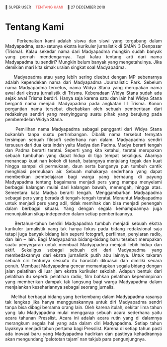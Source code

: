 <div style="display:flex;flex-wrap:wrap;gap:8px;">
  <small style="display:inline-block;">👤 SUPER USER&nbsp;&nbsp;</small>
  <small style="display:inline-block;">
    <a href="https://madyapadma-online.com/tentang-kami" style="color:#eb4947; text-decoration:none;">TENTANG KAMI&nbsp;&nbsp;</a>
  </small>
  <small style="display:inline-block;">📅 27 DECEMBER 2018</small>
</div>

# Tentang Kami
<div align="justify">
&nbsp;&nbsp;&nbsp;&nbsp;Perkenalkan kami adalah siswa dan siswi yang tergabung dalam Madyapadma, satu-satunya ekstra kurikuler jurnalistik di SMAN 3 Denpasar (Trisma). Kalau sekedar nama dari Madyapadma mungkin sudah banyak yang pernah mendengarnya. Tapi kalau tentang arti dari nama Madyapadma itu sendiri? Mungkin belum banyak yang mengetahuinya. Jika demikian mari kita simak uraian singkat soal Madyapadma.

&nbsp;&nbsp;&nbsp;&nbsp;Madyapadma atau yang lebih sering disebut dengan MP sebenarnya adalah kependekan nama dari Madyapadma Journalistic Park. Sebelum nama Madyapadma tercetus,  nama Widya Stana yang merupakan nama awal dari ekstra jurnalistik di Trisma. Keberadaan Widya Stana sudah ada sejak awal Trisma berdiri. Hanya saja karena satu dan lain hal Widya Stana berganti nama menjadi Madyapadma pada angkatan III Trisma. Konon pergantian nama tersebut disebabkan oleh sebuah pemberitaan dari redaksinya sendiri yang menyinggung suatu pihak yang berujung pada pemberedelan Widya Stana. 

&nbsp;&nbsp;&nbsp;&nbsp;Pemilihan nama Madyapadma sebagai pengganti dari Widya Stana bukanlah tanpa suatu pertimbangan. Dibalik nama tersebut ternyata tersimpan sebuah filosofi sederhana nan dalam. Madyapadma sendiri tersusun dari dua kata indah yaitu Madya dan Padma. Madya berarti tengah dan Padma berarti teratai. Seperti yang kita ketahui, teratai merupakan sebuah tumbuhan yang dapat hidup di tiga tempat sekaligus. Akarnya menancap kuat nan kokoh di tanah, batangnya menjulang tegak dan kuat hingga sampai di permukaan, daun serta bunganya pun tumbuh cantik menghiasi permukaan air. Sebuah mahakarya sederhana yang dapat memberikan pembelajaran bagi warga yang bernaung di payung Madyapadma tentang bagaimana menjadi pers yang mampu menyelami berbagai kalangan mulai dari kalangan bawah, menengah, hingga atas. Sementara kata Madya berarti tengah. Menggambarkan Madyapadma sebagai pers yang berada di tengah-tengah teratai. Menuntut Madyapadma untuk menjadi pers yang adil, tidak memihak dan bisa menjadi penengah dalam berbagai situasi. Yang dengan segala kemampuannya juga menunjukkan sikap independen dalam setiap pemberitaannya.

&nbsp;&nbsp;&nbsp;&nbsp;Bertahun-tahun berdiri Madyapadma tumbuh menjadi sebuah ekstra kurikuler jurnalistik yang tak hanya fokus pada bidang redaksional saja tetapi juga banyak bidang lain seperti fotografi, perfilman, penyiaran radio, dan lain – lain. Bagi Madyapadma bidang-bidang baru tesebut merupakan suatu penyegaran untuk membuat Madyapadma menjadi lebih hidup dan aktif. Sekaligus sebagai sebuah ciri dari Madyapadma yang membedakannya dari ekstra jurnalistik putih abu lainnya. Untuk takaran sebuah ciri tentunya sesuatu itu haruslah dikuasai dan dimiliki secara penuh. Membuat Madyapadma gencar memantapkan segala bidang dengan jalan pelatihan di luar jam ekstra kurikuler sekolah. Adapun bentuk dari pelatihan itu seperti: pelatihan radio, film bahkan pelatihan kepemimpinan yang memberikan dampak tak langsung bagi warga Madyapadma dalam menjalankan kesehariannya sebagai seorang jurnalis. 

&nbsp;&nbsp;&nbsp;&nbsp;Melihat berbagai bidang yang berkembang dalam Madyapadma rasanya tak lengkap jika hanya menggunakannya untuk diri Madyapadma sendri tanpa bisa dibagi bersama orang lain. Oleh karena itulah, sekitar lima tahun yang lalu Madyapadma mulai menggarap sebuah acara sederhana yaitu acara tahunan Presslist. Acara ini adalah acara rutin yang di dalamnya merangkum segala hal yang ada dalam diri Madyapadma. Setiap tahun layaknya menjadi tahun pertama bagi Presslist. Karena di setiap tahun pasti ada inovasi baru yang Madyapadma hadirkan dan pastinya kehadirannya akan mengundang ‘pelototan tajam’ nan takjub para pengunjungnya.
</div>
